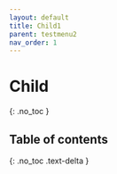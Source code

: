 ```yaml
---
layout: default
title: Child1
parent: testmenu2
nav_order: 1
---
```


# Child
{: .no_toc }

## Table of contents
{: .no_toc .text-delta }
